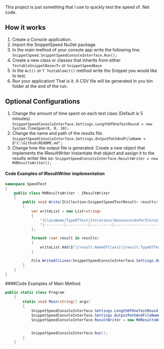 This project is just something that I use to quickly test the speed of .Net code. 

## How it works

1. Create a Console application.
2. Import the SnippetSpeed NuGet package.
3. In the main method of your console app write the following line: `SnippetSpeed.SnippetSpeedConsoleInterface.Run();`
4. Create a new class or classes that inherits from either `TestableSnippetBase<T>` or `SnippetSpeedBase`
5. In the `Act()` or `T TestableAct()` method write the Snippet you would like to test.
6. Run your application! That is it. A CSV file will be generated in you bin folder at the end of the run. 

## Optional Configurations
1. Change the amount of time spent on each test class (Default is 5 minutes).
`SnippetSpeedConsoleInterface.Settings.LengthOfOneTestRound = new System.TimeSpan(0, 0, 10);`
2. Change the name and path of the results file.
`SnippetSpeedConsoleInterface.Settings.OutputPathAndFileName = @"C:\Github\README.md";`
3. Change how the output file is generated.
Create a new object that implements the IResultWriter
Instantiate that object and assign it to the results writer like so: `SnippetSpeedConsoleInterface.ResultWriter = new MdResultsWriter();`

#### Code Examples of IResultWriter implementation

```cs
namespace SpeedTest
{
    public class MdResultsWriter : IResultWriter
    {
        public void Write(ICollection<SnippetSpeedTestResult> results)
        {
            var writeList = new List<string>
            {
                "|ClassName|TypeOfTest|Iterations|NanosecondsPerIteration|LengthOfTest(ms)|",
                "|---------|----------|---------:|----------------------:|---------------:|"
            };

            foreach (var result in results)
            {
                writeList.Add($"|{result.NameOfClass}|{result.TypeOfTest}|{result.Interations}|{result.AverageTimeOfIterationInNanoseconds}|{(int)result.LengthOfTest.TotalMilliseconds}|");
            }

            File.WriteAllLines(SnippetSpeedConsoleInterface.Settings.OutputPathAndFileName, writeList.ToArray());
        }
    }
}

```

####Code Examples of Main Method

```cs
public static class Program
    {
        static void Main(string[] args)
        {
            SnippetSpeedConsoleInterface.Settings.LengthOfOneTestRound = new System.TimeSpan(0, 0, 10); // optional
            SnippetSpeedConsoleInterface.Settings.OutputPathAndFileName = @"C:\Github\README.md"; // optional
            SnippetSpeedConsoleInterface.ResultWriter = new MdResultsWriter(); //optional
            

            SnippetSpeedConsoleInterface.Run();
        }
    }

```
